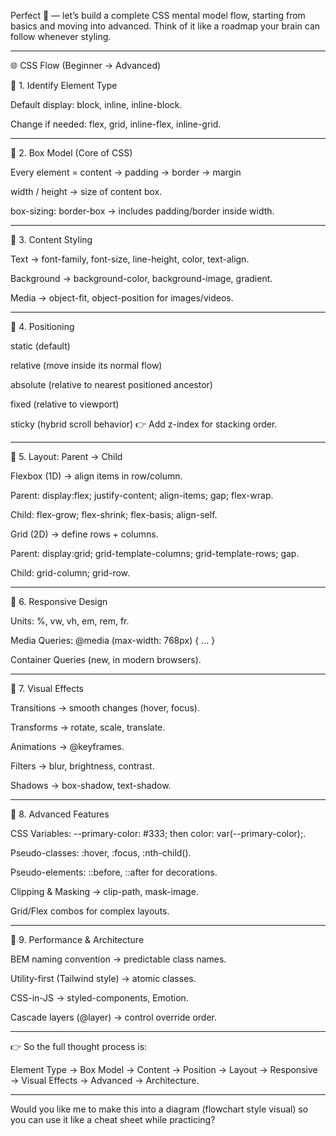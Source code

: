Perfect 🚀 — let’s build a complete CSS mental model flow, starting from basics and moving into advanced. Think of it like a roadmap your brain can follow whenever styling.


---

🌐 CSS Flow (Beginner → Advanced)

🔹 1. Identify Element Type

Default display: block, inline, inline-block.

Change if needed: flex, grid, inline-flex, inline-grid.



---

🔹 2. Box Model (Core of CSS)

Every element = content → padding → border → margin

width / height → size of content box.

box-sizing: border-box → includes padding/border inside width.



---

🔹 3. Content Styling

Text → font-family, font-size, line-height, color, text-align.

Background → background-color, background-image, gradient.

Media → object-fit, object-position for images/videos.



---

🔹 4. Positioning

static (default)

relative (move inside its normal flow)

absolute (relative to nearest positioned ancestor)

fixed (relative to viewport)

sticky (hybrid scroll behavior)
👉 Add z-index for stacking order.



---

🔹 5. Layout: Parent → Child

Flexbox (1D) → align items in row/column.

Parent: display:flex; justify-content; align-items; gap; flex-wrap.

Child: flex-grow; flex-shrink; flex-basis; align-self.


Grid (2D) → define rows + columns.

Parent: display:grid; grid-template-columns; grid-template-rows; gap.

Child: grid-column; grid-row.




---

🔹 6. Responsive Design

Units: %, vw, vh, em, rem, fr.

Media Queries: @media (max-width: 768px) { ... }

Container Queries (new, in modern browsers).



---

🔹 7. Visual Effects

Transitions → smooth changes (hover, focus).

Transforms → rotate, scale, translate.

Animations → @keyframes.

Filters → blur, brightness, contrast.

Shadows → box-shadow, text-shadow.



---

🔹 8. Advanced Features

CSS Variables: --primary-color: #333; then color: var(--primary-color);.

Pseudo-classes: :hover, :focus, :nth-child().

Pseudo-elements: ::before, ::after for decorations.

Clipping & Masking → clip-path, mask-image.

Grid/Flex combos for complex layouts.



---

🔹 9. Performance & Architecture

BEM naming convention → predictable class names.

Utility-first (Tailwind style) → atomic classes.

CSS-in-JS → styled-components, Emotion.

Cascade layers (@layer) → control override order.



---

👉 So the full thought process is:

Element Type → Box Model → Content → Position → Layout → Responsive → Visual Effects → Advanced → Architecture.


---

Would you like me to make this into a diagram (flowchart style visual) so you can use it like a cheat sheet while practicing?

